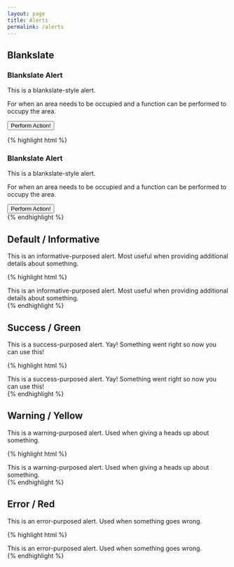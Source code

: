 ```yaml
---
layout: page
title: Alerts
permalink: /alerts
---
```


## Blankslate

<div class="alert alert-blankslate">
    <h3>Blankslate Alert</h3>
    <p>This is a blankslate-style alert.</p>
    <p>For when an area needs to be occupied and a function can be performed to occupy the area.</p>
    <button type="button" class="button">Perform Action!</button>
</div>

{% highlight html %}
<div class="alert alert-blankslate">
    <h3>Blankslate Alert</h3>
    <p>This is a blankslate-style alert.</p>
    <p>For when an area needs to be occupied and a function can be performed to occupy the area.</p>
    <button type="button" class="button">Perform Action!</button>
</div>
{% endhighlight %}

## Default / Informative

<div class="alert">
    <span>This is an informative-purposed alert. Most useful when providing additional details about something.</span>
</div>

{% highlight html %}
<div class="alert">
    <span>This is an informative-purposed alert. Most useful when providing additional details about something.</span>
</div>
{% endhighlight %}

## Success / Green

<div class="alert alert-success">
    <span>This is a success-purposed alert. Yay! Something went right so now you can use this!</span>
</div>

{% highlight html %}
<div class="alert alert-success">
    <span>This is a success-purposed alert. Yay! Something went right so now you can use this!</span>
</div>
{% endhighlight %}

## Warning / Yellow

<div class="alert alert-warning">
    <span>This is a warning-purposed alert. Used when giving a heads up about something.</span>
</div>

{% highlight html %}
<div class="alert alert-warning">
    <span>This is a warning-purposed alert. Used when giving a heads up about something.</span>
</div>
{% endhighlight %}

## Error / Red

<div class="alert alert-error">
    <span>This is an error-purposed alert. Used when something goes wrong.</span>
</div>

{% highlight html %}
<div class="alert alert-error">
    <span>This is an error-purposed alert. Used when something goes wrong.</span>
</div>
{% endhighlight %}

